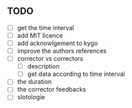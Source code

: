 ## TODO
- [ ] get the time interval
- [ ] add MIT licence
- [ ] add acknowlgement to kygo
- [ ] improve the authors references
- [ ] corrector vs correctors
  - [ ] description
  - [ ] get data according to time interval
- [ ] the duration
- [ ] the corrector feedbacks
- [ ] slotologie
